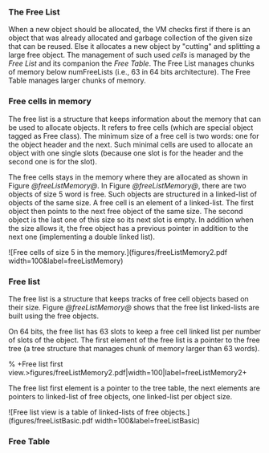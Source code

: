 ### The Free List


When a new object should be allocated, the VM checks first if there is an object that was already allocated and garbage collection of the given size that can be reused. Else it allocates a new object by "cutting" and splitting a large free object. 
The management of such used _cells_ is managed by the _Free List_ and its companion the _Free Table_. 
The Free List manages chunks of memory below numFreeLists \(i.e., 63 in 64 bits architecture\).
The Free Table manages larger chunks of memory.



### Free cells in memory


The free list is a structure that keeps information about the memory that can be used to allocate objects.
It refers to free cells \(which are special object tagged as Free class\).
The minimum size of a free cell is two words: one for the object header and the next. 
Such minimal cells are used to allocate an object with one single slots \(because one slot is for the header and the second one is for the slot\).

The free cells stays in the memory where they are allocated as shown in Figure *@freeListMemory@*.
In Figure *@freeListMemory@*, there are two  objects of size 5 word is free. Such objects are structured in a linked-list of objects of the same size. A free cell is an element of a linked-list.
The first object then points to the next free object of the same size. The second object is the last one of this size so its next slot is empty. In addition when the size allows it, the free object has a previous pointer in addition to the next one \(implementing a double linked list\).

![Free cells of size 5 in the memory.](figures/freeListMemory2.pdf width=100&label=freeListMemory)


### Free list


The free list is a structure that keeps tracks of free cell objects based on their size.
Figure *@freeListMemory@* shows that the free list linked-lists are built using the free objects.

On 64 bits, the free list has 63 slots to keep a free cell linked list per number of slots of the object. 
The first element of the free list is a pointer to the free tree \(a tree structure that manages chunk of memory larger than 63 words\).

% +Free list first view.>figures/freeListMemory2.pdf|width=100|label=freeListMemory2+

The free list first element is a pointer to the tree table, the next elements are pointers to linked-list of free objects, one linked-list per object size. 

![Free list view is a table of linked-lists of free objects.](figures/freeListBasic.pdf width=100&label=freeListBasic)

### Free Table








